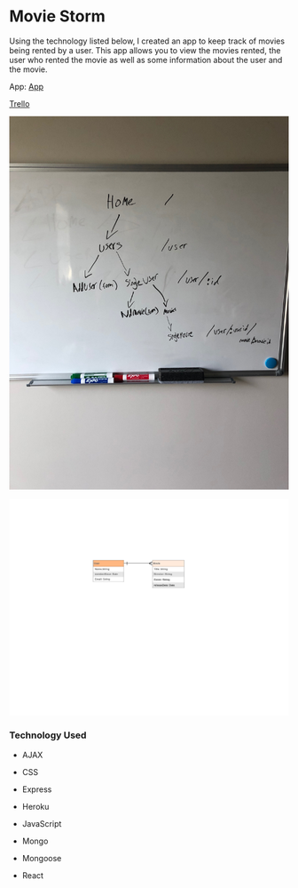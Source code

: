 
# Movie Storm


Using the technology listed below, I created an app to keep track of movies being rented by a user. This app allows you to view the movies rented, the user who rented the movie as well as some information about the user and the movie. 



App: [App](https://movie-storm.herokuapp.com/)


[Trello](https://trello.com/b/sCAzrpbV/movie-storm)


![whiteboarding](movie-storm.JPG)


![ERD](user-movie.png)


### Technology Used


* AJAX


* CSS


* Express


* Heroku


* JavaScript


* Mongo


* Mongoose


* React
